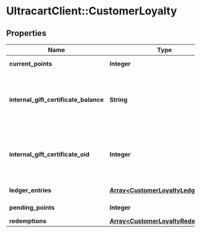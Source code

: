 # UltracartClient::CustomerLoyalty

## Properties
Name | Type | Description | Notes
------------ | ------------- | ------------- | -------------
**current_points** | **Integer** | Current Points | [optional] 
**internal_gift_certificate_balance** | **String** | Loyalty Cashback / Store credit balance (internal gift certificate balance) | [optional] 
**internal_gift_certificate_oid** | **Integer** | Internal gift certificate oid used to tracking loyalty cashback / store credit. | [optional] 
**ledger_entries** | [**Array&lt;CustomerLoyaltyLedger&gt;**](CustomerLoyaltyLedger.md) | Ledger entries | [optional] 
**pending_points** | **Integer** | Pending Points | [optional] 
**redemptions** | [**Array&lt;CustomerLoyaltyRedemption&gt;**](CustomerLoyaltyRedemption.md) | Redemptions | [optional] 


